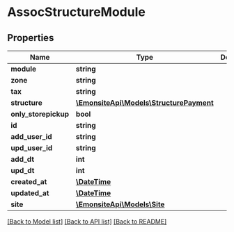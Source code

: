 # AssocStructureModule

## Properties
Name | Type | Description | Notes
------------ | ------------- | ------------- | -------------
**module** | **string** |  | [optional] 
**zone** | **string** |  | [optional] 
**tax** | **string** |  | [optional] 
**structure** | [**\EmonsiteApi\Models\StructurePayment**](StructurePayment.md) |  | [optional] 
**only_storepickup** | **bool** |  | [optional] 
**id** | **string** |  | [optional] 
**add_user_id** | **string** |  | [optional] 
**upd_user_id** | **string** |  | [optional] 
**add_dt** | **int** |  | [optional] 
**upd_dt** | **int** |  | [optional] 
**created_at** | [**\DateTime**](\DateTime.md) |  | [optional] 
**updated_at** | [**\DateTime**](\DateTime.md) |  | [optional] 
**site** | [**\EmonsiteApi\Models\Site**](Site.md) |  | [optional] 

[[Back to Model list]](../../README.md#documentation-for-models) [[Back to API list]](../../README.md#documentation-for-api-endpoints) [[Back to README]](../../README.md)

